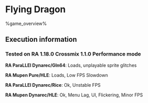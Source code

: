 # Flying Dragon 

%game_overview%

## Execution information

### Tested on RA 1.18.0 Crossmix 1.1.0 Performance mode

**RA ParaLLEl Dynarec/Gln64**: Loads, unplayable sprite glitches

**RA Mupen Pure/HLE**: Loads, Low FPS Slowdown

**RA ParaLLEl Dynarec/Rice**: Ok, Unstable FPS

**RA Mupen Dynarec/HLE**: Ok, Menu Lag, UI, Flickering, Minor FPS
